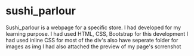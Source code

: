 # sushi_parlour
Sushi_parlour is a webpage for a specific store. I had developed for my learning purpose. I had used HTML, CSS, Bootstrap for this development
I had used inline CSS for most of the div's also have seperate folder for images as img
I had also attached the preview of my page's scrrenshot
